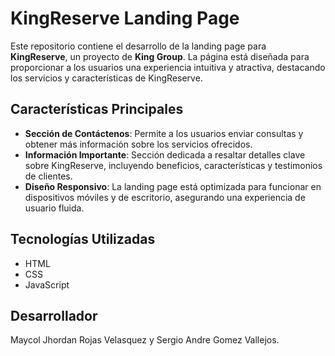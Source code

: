 # KingReserve Landing Page

Este repositorio contiene el desarrollo de la landing page para **KingReserve**, un proyecto de **King Group**. La página está diseñada para proporcionar a los usuarios una experiencia intuitiva y atractiva, destacando los servicios y características de KingReserve.

## Características Principales

- **Sección de Contáctenos**: Permite a los usuarios enviar consultas y obtener más información sobre los servicios ofrecidos.
- **Información Importante**: Sección dedicada a resaltar detalles clave sobre KingReserve, incluyendo beneficios, características y testimonios de clientes.
- **Diseño Responsivo**: La landing page está optimizada para funcionar en dispositivos móviles y de escritorio, asegurando una experiencia de usuario fluida.

## Tecnologías Utilizadas

- HTML
- CSS
- JavaScript


## Desarrollador

Maycol Jhordan Rojas Velasquez y Sergio Andre Gomez Vallejos.


